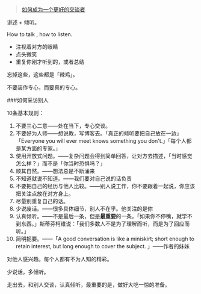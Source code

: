 >[如何成为一个更好的交谈者](http://open.163.com/movie/2016/3/F/E/MBFLN6BJF_MBFLNJGFE.html)

讲述 + 倾听。

How to talk , how to listen.

- 注视着对方的眼睛
- 点头微笑
- 重复你刚才听到的，或者总结

忘掉这些，这些都是「辣鸡」。

不要装作专心，而要真的专心。

###如何采访别人

10条基本规则：

1. 不要三心二意——处在当下，专心交谈。
2. 不要好为人师——想说教，写博客去。「真正的倾听要把自己放在一边」「Everyone you will ever meet knows something you don't.」「每个人都是某方面的专家。」
3. 使用开放式问题。——复杂问题会得到简单回答，让对方去描述，「当时感觉怎么样？」而不是「你当时恐惧吗？」
4. 顺其自然。——想法总是不断涌来
5. 不知道就说不知道。——我们要对自己说的话负责
6. 不要把自己的经历与他人比较。——别人说工作，你不要跟着一起说，你应该把关注点放在对方身上。
7. 尽量别重复自己的话。
8. 少说废话。——很多具体细节，别人不在乎。他关注的是你
9. 认真倾听。——不是最后一条，但是**最重要**的一条。「如果你不停嘴，就学不到东西。」斯蒂芬柯维说：「我们多数人不是为了理解而听，而是为了回应而听。」
10. 简明扼要。——「A good conversation is like a miniskirt; short enough to retain interest, but long enough to cover the subject. 」——作者的妹妹

对他人感兴趣。每个人都有不为人知的精彩。

少说话，多倾听。

走出去，和别人交谈，认真倾听，最重要的是，做好大吃一惊的准备。
